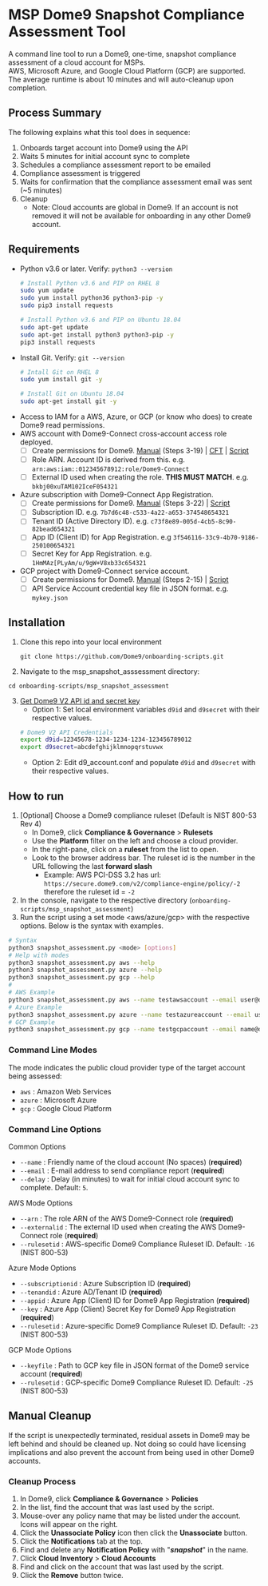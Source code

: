 
# **MSP Dome9 Snapshot Compliance Assessment Tool** 
A command line tool to run a Dome9, one-time, snapshot compliance assessment of a cloud account for MSPs.<br/>
AWS, Microsoft Azure, and Google Cloud Platform (GCP) are supported. The average runtime is about 10 minutes and will auto-cleanup upon completion.

## Process Summary
The following explains what this tool does in sequence:
1. Onboards target account into Dome9 using the API
2. Waits 5 minutes for initial account sync to complete 
3. Schedules a compliance assessment report to be emailed
4. Compliance assessment is triggered
5. Waits for confirmation that the compliance assessment email was sent (~5 minutes)
6. Cleanup 
   * Note: Cloud accounts are global in Dome9. If an account is not removed it will not be available for onboarding in any other Dome9 account.

## Requirements 
* Python v3.6 or later. Verify: `python3 --version`
	```bash
	# Install Python v3.6 and PIP on RHEL 8 
	sudo yum update
	sudo yum install python36 python3-pip -y
	sudo pip3 install requests
	```
	```bash
	# Install Python v3.6 and PIP on Ubuntu 18.04
	sudo apt-get update
	sudo apt-get install python3 python3-pip -y
	pip3 install requests
	```
* Install Git. Verify: `git --version`
	```bash
	# Intall Git on RHEL 8
	sudo yum install git -y
	```
	```bash
	# Install Git on Ubuntu 18.04
	sudo apt-get install git -y
	```
* Access to IAM for a AWS, Azure, or GCP (or know who does) to create Dome9 read permissions.
* AWS account with Dome9-Connect cross-account access role deployed.
   * [ ] Create permissions for Dome9. [Manual](https://sc1.checkpoint.com/documents/CloudGuard_Dome9/Documentation/Cloud-Inventory/OnboardAWS.html) (Steps 3-19) | [CFT](https://github.com/Dome9/onboarding-scripts/tree/master/AWS/cloudformation) | [Script](https://github.com/Dome9/onboarding-scripts/tree/master/AWS/full_automation)
   * [ ] Role ARN. Account ID is derived from this. e.g. `arn:aws:iam::012345678912:role/Dome9-Connect`
   * [ ] External ID used when creating the role. **THIS MUST MATCH**. e.g. `bkbj00xuTAM102IceF054321`
* Azure subscription with Dome9-Connect App Registration. 
   * [ ] Create permissions for Dome9. [Manual](https://helpcenter.dome9.com/hc/en-us/articles/360003994693-Onboard-an-Azure-Subscription-to-Dome9) (Steps 3-22) | [Script](https://github.com/Dome9/onboarding-scripts/tree/master/Azure) 
   * [ ] Subscription ID. e.g. `7b7d6c48-c533-4a22-a653-374548654321`
   * [ ] Tenant ID (Active Directory ID). e.g. `c73f8e89-005d-4cb5-8c90-82bead654321`
   * [ ] App ID (Client ID) for App Registration.  e.g `3f546116-33c9-4b70-9186-250100654321`
   * [ ] Secret Key for App Registration. e.g. `1HmMAz[PLyAm/u/9gW+V8xb33c654321`
* GCP project with Dome9-Connect service account. 
   * [ ] Create permissions for Dome9. [Manual](https://helpcenter.dome9.com/hc/en-us/articles/360003962974-Onboard-a-Google-Cloud-Project-to-Dome9) (Steps 2-15) | [Script](https://github.com/Dome9/onboarding-scripts/tree/master/GCP) 
   * [ ] API Service Account credential key file in JSON format. e.g. `mykey.json`

## Installation 
1. Clone this repo into your local environment

	`git clone https://github.com/Dome9/onboarding-scripts.git`

2. Navigate to the msp_snapshot_asssessment directory:

`cd onboarding-scripts/msp_snapshot_assessment`

3. [Get Dome9 V2 API id and secret key](https://secure.dome9.com/v2/settings/credentials)
   * Option 1: Set local environment variables `d9id` and `d9secret` with their respective values.
	```bash
	# Dome9 V2 API Credentials
	export d9id=12345678-1234-1234-1234-123456789012
	export d9secret=abcdefghijklmnopqrstuvwx
	```
   * Option 2: Edit d9_account.conf and populate `d9id` and `d9secret` with their respective values.

## How to run 
1. [Optional] Choose a Dome9 compliance ruleset (Default is NIST 800-53 Rev 4)
   * In Dome9, click **Compliance & Governance**  > **Rulesets**
   * Use the **Platform** filter on the left and choose a cloud provider.
   * In the right-pane, click on a **ruleset** from the list to open.
   * Look to the browser address bar. The ruleset id is the number in the URL following the last **forward slash**
     * Example: AWS PCI-DSS 3.2 has url: `https://secure.dome9.com/v2/compliance-engine/policy/-2` therefore the ruleset id = `-2`
2. In the console, navigate to the respective directory (`onboarding-scripts/msp_snapshot_assessment`)
3. Run the script using a set mode <aws/azure/gcp> with the respective options. Below is the syntax with examples.
```bash
# Syntax
python3 snapshot_assessment.py <mode> [options] 
# Help with modes
python3 snapshot_assessment.py aws --help 
python3 snapshot_assessment.py azure --help 
python3 snapshot_assessment.py gcp --help 
#
# AWS Example
python3 snapshot_assessment.py aws --name testawsaccount --email user@domain.com --arn arn:aws:iam::012345678912:role/Dome9-Connect --externalid bkbj00xuTAM102IceF054321
# Azure Example
python3 snapshot_assessment.py azure --name testazureaccount --email user@domain.com --subscriptionid 7b7d6c48-c533-4a22-a653-374548654321 --tenantid c73f8e89-005d-4cb5-8c90-82bead654321 --appid 3f546116-33c9-4b70-9186-250100654321 --key 1HmMAz[PLyAm/u/9gW+V8xb33c654321
# GCP Example
python3 snapshot_assessment.py gcp --name testgcpaccount --email name@domain.com --keyfile ./mykey.json
```
### Command Line Modes 
The mode indicates the public cloud provider type of the target account being assessed:
* `aws` : Amazon Web Services
* `azure` : Microsoft Azure
* `gcp` : Google Cloud Platform

### Command Line Options
Common Options
* `--name` : Friendly name of the cloud account (No spaces) (**required**)
* `--email` : E-mail address to send compliance report (**required**)
* `--delay` : Delay (in minutes) to wait for initial cloud account sync to complete. Default: `5`. 

AWS Mode Options
* `--arn` : The role ARN of the AWS Dome9-Connect role (**required**)
* `--externalid` : The external ID used when creating the AWS Dome9-Connect role (**required**)
* `--rulesetid` : AWS-specific Dome9 Compliance Ruleset ID. Default: `-16` (NIST 800-53)

Azure Mode Options
* `--subscriptionid` : Azure Subscription ID (**required**)
* `--tenandid` : Azure AD/Tenant ID (**required**)
* `--appid` : Azure App (Client) ID for Dome9 App Registration (**required**)
* `--key` : Azure App (Client) Secret Key for Dome9 App Registration (**required**)
* `--rulesetid` : Azure-specific Dome9 Compliance Ruleset ID. Default: `-23` (NIST 800-53)

GCP Mode Options
* `--keyfile` : Path to GCP key file in JSON format of the Dome9 service account (**required**)
* `--rulesetid` : GCP-specific Dome9 Compliance Ruleset ID. Default: `-25` (NIST 800-53)

## Manual Cleanup
If the script is unexpectedly terminated, residual assets in Dome9 may be left behind and should be cleaned up. Not doing so could have licensing implications and also prevent the account from being used in other Dome9 accounts.
### Cleanup Process
1. In Dome9, click **Compliance & Governance** > **Policies**
2. In the list, find the account that was last used by the script.
3. Mouse-over any policy name that may be listed under the account. Icons will appear on the right.
4. Click the **Unassociate Policy** icon then click the **Unassociate** button.
5. Click the **Notifications** tab at the top.
6. Find and delete any **Notification Policy** with "**_snapshot_**" in the name.
7. Click **Cloud Inventory** > **Cloud Accounts**
8. Find and click on the account that was last used by the script.
9. Click the **Remove** button twice.
